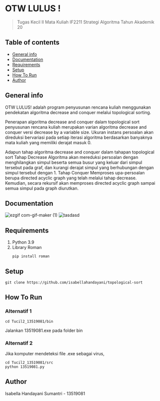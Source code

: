 # OTW LULUS !
> Tugas Kecil II Mata Kuliah IF2211 Strategi Algoritma Tahun Akademik 20

## Table of contents
* [General info](#general-info)
* [Documentation](#documentation)
* [Requirements](#requirements)
* [Setup](#setup)
* [How To Run](#how-to-run)
* [Author](#author)

## General info
OTW LULUS! adalah program penyusunan rencana kuliah menggunakan pendekatan algoritma decrease and conquer melalui topological sorting.

Penerapan algoritma decrease and conquer dalam topological sort penyusunan rencana kuliah merupakan varian algoritma decrease and conquer versi decrease by a variable size. Ukuran instans persoalan akan direduksi bervariasi pada setiap iterasi algoritma berdasarkan banyaknya mata kuliah yang memiliki derajat masuk 0.

Adapun tahap algoritma decrease and conquer dalam tahapan topological sort
Tahap Decrease 
Algoritma akan mereduksi persoalan dengan menghilangkan simpul beserta semua busur yang keluar dari simpul tersebut pada graf, dan kurangi derajat simpul yang berhubungan dengan simpul tersebut dengan 1. 
Tahap Conquer
Memproses upa-persoalan berupa directed acyclic graph yang telah melalui tahap decrease. Kemudian, secara rekursif akan memproses directed acyclic graph sampai semua simpul pada graph diurutkan.

## Documentation
![ezgif com-gif-maker (1)](https://user-images.githubusercontent.com/63598464/109429466-6d8d6780-7a2e-11eb-8bf6-cce2c398827e.gif)
![tasdasd](https://user-images.githubusercontent.com/63598464/109429565-de348400-7a2e-11eb-8f2b-1e2b694af048.png)

## Requirements
1. Python 3.9
2. Library Roman
    ```
    pip install roman
    ```
## Setup
```
git clone https://github.com/isabellahandayani/topological-sort
```

## How To Run
### Alternatif 1
```
cd Tucil2_13519081/bin
```
Jalankan 13519081.exe pada folder bin
### Alternatif 2
Jika komputer mendeteksi file .exe sebagai virus, 
```
cd Tucil2_13519081/src
python 13519081.py
```

## Author
Isabella Handayani Sumantri - 13519081